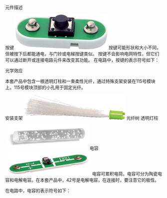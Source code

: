 元件描述

按键
![](029p1.png)
按键可能形状和大小不同，但被按下后都能通电，与门铃或电梯按键类似。
按键不会影响电网特性，但它们可以通过断开或连接电路元件来改变其功能。
在电路中，按键的表示符号如下：

光学效应

本套产品中包含一根透明灯柱和一束柔性光纤，通过特殊支架安装在115号模块上。115号模块顶部的小孔用于固定光纤。

安装支架
![](029p2.png)
光纤树
透明灯柱
![](029p3.png)
电容
![](029p4.png)
电容可累积电荷。电容可分为陶瓷电容和电解电容。在本套产品中，42号是电解电容，在连接时，要注意它的极性。

在电路中，电容的表示符号如下：